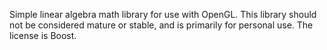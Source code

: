 Simple linear algebra math library for use with OpenGL.
This library should not be considered mature or stable, and is primarily for personal use.
The license is Boost.
